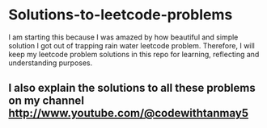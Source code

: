 # Solutions-to-leetcode-problems
I am starting this because I was amazed by how beautiful and simple solution I got out of trapping rain water leetcode problem. Therefore, I will keep my leetcode problem solutions in this repo for learning, reflecting and understanding purposes.
## I also explain the solutions to all these problems on my channel http://www.youtube.com/@codewithtanmay5
